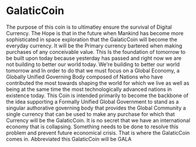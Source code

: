 # GalaticCoin
The purpose of this coin is to ultimatley ensure the survival of Digital Currency. The Hope is that in the future when Mankind has become more sophisticated in space exploration that the GalaticCoin will become the everyday currency. It will be the Primary currency bartered when making purchases of any conceivable value. This Is the foundation of tomorrow to be built upon today because yesterday has passed and right now we are not building to better our world today. We're building to better our world tomorrow and In order to do that we must focus on a Global Economy, a Globally Unified Governing Body composed of Nations who have contributed the most towards shaping the world for which we live as well as being at the same time the most technologically advanced nations in existence today.  This Coin is intended primarily to become the backbone of the idea supporting a Formally Unified Global Government to stand as a singular authorative governing body that provides the Global Community a single currency that can be used to make any purchase for which that Currency will be the GalaticCoin. It is no secret that we have an international economy that is collapsing. Something needs to be done to resolve this problem and prevent future economical crisis. That is where the GalaticCoin comes in. Abbreviated this GalaticCoin will be GALA
